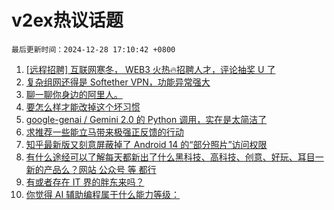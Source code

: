 # v2ex热议话题

`最后更新时间：2024-12-28 17:10:42 +0800`

1. [[远程招聘] 互联网寒冬， WEB3 火热🔥招聘人才，评论抽奖 U 了](https://www.v2ex.com/t/1100875)
1. [复杂组网还得是 Softether VPN，功能异常强大](https://www.v2ex.com/t/1100777)
1. [聊一聊你身边的阿里人。](https://www.v2ex.com/t/1100847)
1. [要怎么样才能改掉这个坏习惯](https://www.v2ex.com/t/1100857)
1. [google-genai / Gemini 2.0 的 Python 调用，实在是太简洁了](https://www.v2ex.com/t/1100770)
1. [求推荐一些能立马带来极强正反馈的行动](https://www.v2ex.com/t/1100870)
1. [知乎最新版又刻意屏蔽掉了 Android 14 的“部分照片”访问权限](https://www.v2ex.com/t/1100842)
1. [有什么途经可以了解每天都新出了什么黑科技、高科技、创意、好玩、耳目一新的产品么？网站 公众号 等 都行](https://www.v2ex.com/t/1100846)
1. [有或者存在 IT 界的胖东来吗？](https://www.v2ex.com/t/1100899)
1. [你觉得 AI 辅助编程属于什么能力等级：](https://www.v2ex.com/t/1100779)

